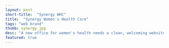 ```yaml
---
layout: post
short-title:  "Synergy WHC"
title:  "Synergy Women's Health Care"
tags: "web brand"
thumb: synergy.jpg
desc: "A new office for women's health needs a clean, welcoming website"
featured: true
---
```

